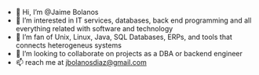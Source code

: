 - 👋 Hi, I’m @Jaime Bolanos
- 👀 I’m interested in IT services, databases, back end programming and all everything related with software and technology
- 🌱 I’m fan of  Unix, Linux, Java, SQL Databases, ERPs, and tools that connects heterogeneus systems
- 💞️ I’m looking to collaborate on projects as a DBA or backend engineer
- 📫 reach me  at jbolanosdiaz@gmail.com

<!---
JamesBolanos/JamesBolanos is a ✨ special ✨ repository because its `README.md` (this file) appears on your GitHub profile.
You can click the Preview link to take a look at your changes.
--->

